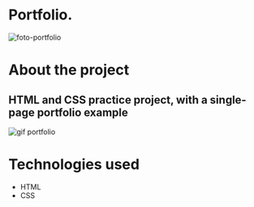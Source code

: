 # Portfolio.
![foto-portfolio](https://user-images.githubusercontent.com/86026272/217246768-1a1163c5-40f5-4623-b736-0e208cbb1883.PNG)

# About the project
## HTML and CSS practice project, with a single-page portfolio example
![gif portfolio](https://user-images.githubusercontent.com/86026272/217247088-52451e00-fdf0-4649-8ee7-03d04d5ed7a3.gif)

# Technologies used
+ HTML
+ CSS
